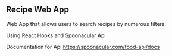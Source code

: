 ## Recipe Web App

Web App that allows users to search recipes by numerous filters. 

Using React Hooks and Spoonacular Api

Documentation for Api
https://spoonacular.com/food-api/docs
